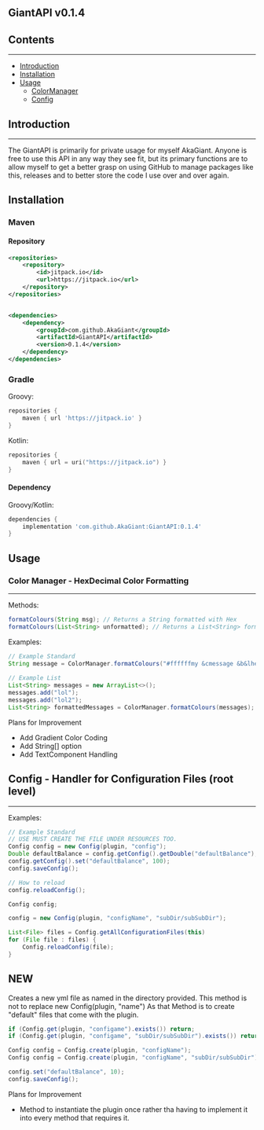 ## GiantAPI v0.1.4

## Contents
****
- [Introduction](#introduction)
- [Installation](#installation)
- [Usage](#usage)
  - [ColorManager](#color-manager---hexdecimal-color-formatting)
  - [Config](#config---handler-for-configuration-files-root-level)

## Introduction
****
The GiantAPI is primarily for private usage for myself AkaGiant.
Anyone is free to use this API in any way they see fit, but its primary
functions are to allow myself to get a better grasp on
using GitHub to manage packages like this, releases and to better store the
code I use over and over again.

## Installation
### Maven

#### Repository
```xml
<repositories>
    <repository>
        <id>jitpack.io</id>
        <url>https://jitpack.io</url>
    </repository>
</repositories>


<dependencies>
    <dependency>
        <groupId>com.github.AkaGiant</groupId>
        <artifactId>GiantAPI</artifactId>
        <version>0.1.4</version>
    </dependency>
</dependencies>

```
### Gradle

Groovy:
```groovy
repositories {
    maven { url 'https://jitpack.io' }
}
```

Kotlin:
```kotlin
repositories {
    maven { url = uri("https://jitpack.io") }
}
```

#### Dependency

Groovy/Kotlin:
```groovy
dependencies {
    implementation 'com.github.AkaGiant:GiantAPI:0.1.4'
}
```

## Usage

### Color Manager - HexDecimal Color Formatting
****

Methods:
```java
formatColours(String msg); // Returns a String formatted with Hex
formatColours(List<String> unformatted); // Returns a List<String> formatted with Hex
```

Examples:
```java
// Example Standard
String message = ColorManager.formatColours("#ffffffmy &cmessage &b&lhere")
        
// Example List        
List<String> messages = new ArrayList<>();
messages.add("lol");
messages.add("lol2");
List<String> formattedMessages = ColorManager.formatColours(messages);
```

Plans for Improvement
<ul>
    <li>Add Gradient Color Coding
    <li>Add String[] option</li>
    <li>Add TextComponent Handling</li>
</ul>

## Config - Handler for Configuration Files (root level)
****
Examples:
```java
// Example Standard
// USE MUST CREATE THE FILE UNDER RESOURCES TOO.
Config config = new Config(plugin, "config");
Double defaultBalance = config.getConfig().getDouble("defaultBalance");
config.getConfig().set("defaultBalance", 100);
config.saveConfig();

// How to reload
config.reloadConfig();
```
```java
Config config;

config = new Config(plugin, "configName", "subDir/subSubDir");
```
```java
List<File> files = Config.getAllConfigurationFiles(this)
for (File file : files) {
    Config.reloadConfig(file);
}
```

## NEW
Creates a new yml file as named in the directory provided. 
This method is not to replace new Config(plugin, "name") 
As that Method is to create "default" files that come with the plugin.
```java
if (Config.get(plugin, "configame").exists()) return;
if (Config.get(plugin, "configame", "subDir/subSubDir").exists()) return;

Config config = Config.create(plugin, "configName");
Config config = Config.create(plugin, "configName", "subDir/subSubDir");

config.set("defaultBalance", 10);
config.saveConfig();
```


Plans for Improvement
<ul>
    <li>Method to instantiate the plugin once rather tha having to implement it into every method that requires it.</li>
</ul>
